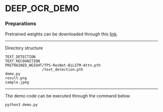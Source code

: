 # DEEP_OCR_DEMO

### Preparations

Pretrained weights can be downloaded through this [link](https://www.google.com/search?q=%EA%B5%AC%EA%B8%80+%EB%B2%88%EC%97%AD&sxsrf=ALeKk01rO3H-67qESuC73ilriIX1xUQjng%3A1628508623515&ei=zxERYfr5HrWj1e8P3rqHmA4&oq=%EA%B5%AC%EA%B8%80+%EB%B2%88%EC%97%AD&gs_lcp=Cgdnd3Mtd2l6EAMyBAgjECcyBAgjECcyCwgAEIAEELEDEIMBMgUIABCABDIECAAQQzIFCAAQgAQyBQgAEIAEMgUIABCABDIFCAAQgAQyBQgAEIAEOgcIABBHELADOggIABCABBCxA0oECEEYAFCoCFjXDWD4DmgBcAJ4AYAB4gGIAbcLkgEFMC41LjOYAQCgAQHIAQTAAQE&sclient=gws-wiz&ved=0ahUKEwi6nZKw66PyAhW1UfUHHV7dAeMQ4dUDCA4&uact=5).

---

Directory structure
```
TEXT_DETECTION
TEXT_RECOGNITION
PRETRAINED_WEIGHT/TPS-ResNet-BiLSTM-Attn.pth
                 /text_detection.pth
demo.py
result.png
sample.jpeg
```
---

The demo code can be executed through the command below.
```
python3 demo.py
```
